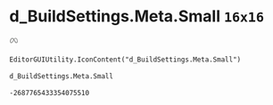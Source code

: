 # d_BuildSettings.Meta.Small `16x16`
<img src="/img/d_BuildSettings.Meta.Small.png" width=16 height=16>

``` CSharp
EditorGUIUtility.IconContent("d_BuildSettings.Meta.Small")
```
```
d_BuildSettings.Meta.Small
```
```
-2687765433354075510
```
